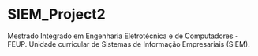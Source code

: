 # SIEM_Project2
Mestrado Integrado em Engenharia Eletrotécnica e de Computadores - FEUP. Unidade curricular de Sistemas de Informação Empresariais (SIEM).
